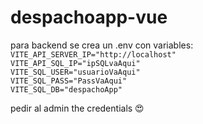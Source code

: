 # despachoapp-vue
para backend se crea un .env con variables:<br/>
`VITE_API_SERVER_IP="http://localhost"`<br/>
`VITE_API_SQL_IP="ipSQLvaAqui"`<br/>
`VITE_SQL_USER="usuarioVaAqui"`<br/>
`VITE_SQL_PASS="PassVaAqui"`<br/>
`VITE_SQL_DB="despachoApp"`<br/>

pedir al admin the credentials 😍
